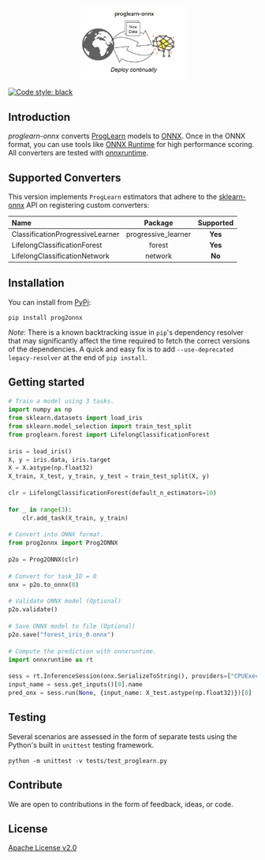 <!--- SPDX-License-Identifier: Apache-2.0 -->
<p align="center"><img width="42%" src="docs/proglearn_logo.png" /></p>

[![Code style: black](https://img.shields.io/badge/code%20style-black-000000.svg)](https://github.com/psf/black)

## Introduction
*proglearn-onnx* converts [ProgLearn](https://github.com/neurodata/ProgLearn) models to [ONNX](https://github.com/onnx/onnx).
Once in the ONNX format, you can use tools like [ONNX Runtime](https://github.com/Microsoft/onnxruntime) for high performance scoring.
All converters are tested with [onnxruntime](https://onnxruntime.ai/).

## Supported Converters
This version implements `ProgLearn` estimators that adhere to the [sklearn-onnx](https://onnx.ai/sklearn-onnx/) API on registering custom converters:

| Name| Package | Supported |
|  :----------------  |  :------:  |  :----:  |
| ClassificationProgressiveLearner | progressive_learner| **Yes** |
| LifelongClassificationForest | forest | **Yes** |
| LifelongClassificationNetwork | network| **No** |

## Installation
You can install from [PyPi](https://pypi.org/project/prog2onnx/):
```
pip install prog2onnx
```
*Note*: There is a known backtracking issue in `pip`'s dependency resolver that may significantly affect the time required to fetch the correct versions of the dependencies. A quick and easy fix is to add `--use-deprecated legacy-resolver`
at the end of `pip install`.   
## Getting started

```python
# Train a model using 3 tasks.
import numpy as np
from sklearn.datasets import load_iris
from sklearn.model_selection import train_test_split
from proglearn.forest import LifelongClassificationForest

iris = load_iris()
X, y = iris.data, iris.target
X = X.astype(np.float32)
X_train, X_test, y_train, y_test = train_test_split(X, y)

clr = LifelongClassificationForest(default_n_estimators=10)

for _ in range(3):
	clr.add_task(X_train, y_train)

# Convert into ONNX format.
from prog2onnx import Prog2ONNX

p2o = Prog2ONNX(clr)

# Convert for task_ID = 0
onx = p2o.to_onnx(0)

# Validate ONNX model (Optional) 
p2o.validate()

# Save ONNX model to file (Optional) 
p2o.save("forest_iris_0.onnx")

# Compute the prediction with onnxruntime.
import onnxruntime as rt

sess = rt.InferenceSession(onx.SerializeToString(), providers=["CPUExecutionProvider"])
input_name = sess.get_inputs()[0].name
pred_onx = sess.run(None, {input_name: X_test.astype(np.float32)})[0]
```
## Testing
Several scenarios are assessed in the form of separate tests using the Python's built in `unittest` testing framework. 

`python -m unittest -v tests/test_proglearn.py`

## Contribute
We are open to contributions in the form of feedback, ideas, or code.

## License
[Apache License v2.0](LICENSE)
